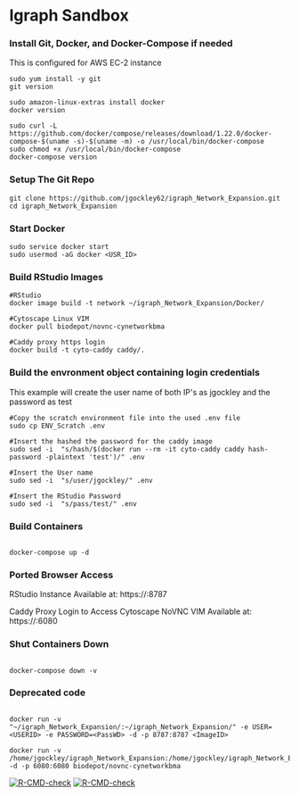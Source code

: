 # Igraph Sandbox

### Install Git, Docker, and Docker-Compose if needed
This is configured for AWS EC-2 instance
```{bash}
sudo yum install -y git
git version

sudo amazon-linux-extras install docker
docker version

sudo curl -L https://github.com/docker/compose/releases/download/1.22.0/docker-compose-$(uname -s)-$(uname -m) -o /usr/local/bin/docker-compose
sudo chmod +x /usr/local/bin/docker-compose
docker-compose version

```

### Setup The Git Repo
```{bash}
git clone https://github.com/jgockley62/igraph_Network_Expansion.git
cd igraph_Network_Expansion    
```

### Start Docker
```{bash}
sudo service docker start
sudo usermod -aG docker <USR_ID>
```

### Build RStudio Images
```{bash}
#RStudio
docker image build -t network ~/igraph_Network_Expansion/Docker/

#Cytoscape Linux VIM
docker pull biodepot/novnc-cynetworkbma

#Caddy proxy https login 
docker build -t cyto-caddy caddy/.
```
### Build the envronment object containing login credentials
This example will create the user name of both IP's as jgockley and the password as test

```{bash}
#Copy the scratch environment file into the used .env file
sudo cp ENV_Scratch .env
 
#Insert the hashed the password for the caddy image
sudo sed -i  "s/hash/$(docker run --rm -it cyto-caddy caddy hash-password -plaintext 'test')/" .env

#Insert the User name
sudo sed -i  "s/user/jgockley/" .env

#Insert the RStudio Password 
sudo sed -i  "s/pass/test/" .env

```

### Build Containers
```{bash}

docker-compose up -d

```

### Ported Browser Access
RStudio Instance Available at: https://<AWS Instance IP>:8787

Caddy Proxy Login to Access Cytoscape NoVNC VIM Available at: https://<AWS Instance IP>:6080

### Shut Containers Down
```{bash}

docker-compose down -v

```

### Deprecated code
```{bash}

docker run -v "~/igraph_Network_Expansion/:~/igraph_Network_Expansion/" -e USER=<USERID> -e PASSWORD=<PassWD> -d -p 8787:8787 <ImageID>

docker run -v /home/jgockley/igraph_Network_Expansion:/home/jgockley/igraph_Network_Expansion -d -p 6080:6080 biodepot/novnc-cynetworkbma

```

<!-- badges: start -->
  [![R-CMD-check](https://github.com/jgockley62/igraphNetworkExpansion/workflows/R-CMD-check/badge.svg)](https://github.com/jgockley62/igraphNetworkExpansion/actions)
[![R-CMD-check](https://github.com/jgockley62/igraphNetworkExpansion/workflows/R-CMD-check/badge.svg)](https://github.com/jgockley62/igraphNetworkExpansion/actions)
<!-- badges: end -->
